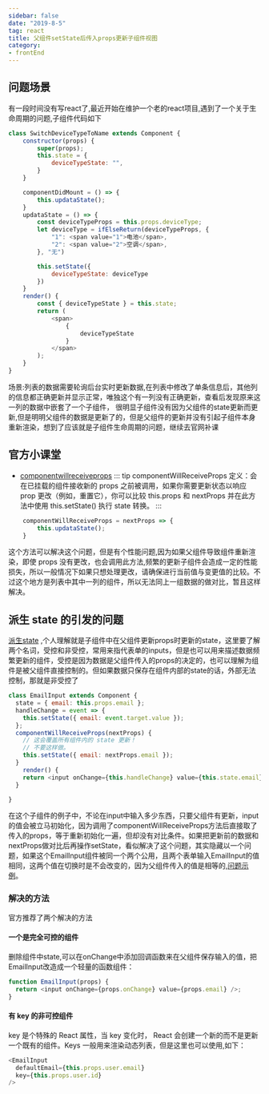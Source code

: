 ```yaml
---
sidebar: false
date: "2019-8-5"
tag: react
title: 父组件setState后传入props更新子组件视图
category: 
- frontEnd
---
```



## 问题场景
有一段时间没有写react了,最近开始在维护一个老的react项目,遇到了一个关于生命周期的问题,子组件代码如下
 <!-- more -->
```js 
class SwitchDeviceTypeToName extends Component {
    constructor(props) {
        super(props);
        this.state = {
            deviceTypeState: "",
        }
    }

    componentDidMount = () => {
        this.updataState();
    }
    updataState = () => {
        const deviceTypeProps = this.props.deviceType;
        let deviceType = ifElseReturn(deviceTypeProps, {
            "1": <span value="1">电池</span>,
            "2": <span value="2">空调</span>,
        }, "无")

        this.setState({
            deviceTypeState: deviceType
        })
    }
    render() {
        const { deviceTypeState } = this.state;
        return (
            <span>
                {
                    deviceTypeState
                }
            </span>
        );
    }
}
```
场景:列表的数据需要轮询后台实时更新数据,在列表中修改了单条信息后，其他列的信息都正确更新并显示正常，唯独这个有一列没有正确更新，查看后发现原来这一列的数据中嵌套了一个子组件，
很明显子组件没有因为父组件的state更新而更新,但是明明父组件的数据是更新了的，但是父组件的更新并没有引起子组件本身重新渲染，想到了应该就是子组件生命周期的问题，继续去官网补课

## 官方小课堂
- [componentwillreceiveprops](https://zh-hans.reactjs.org/docs/react-component.html#unsafe_componentwillreceiveprops) 
::: tip componentWillReceiveProps
定义：会在已挂载的组件接收新的 props 之前被调用，如果你需要更新状态以响应 prop 更改（例如，重置它），你可以比较 this.props 和 nextProps 并在此方法中使用 this.setState() 执行 state 转换。
:::
```js
    componentWillReceiveProps = nextProps => {
        this.updataState();
    }
```
这个方法可以解决这个问题，但是有个性能问题,因为如果父组件导致组件重新渲染，即使 props 没有更改，也会调用此方法,频繁的更新子组件会造成一定的性能损失，所以一般情况下如果只想处理更改，请确保进行当前值与变更值的比较。不过这个地方是列表中其中一列的组件，所以无法同上一组数据的做对比，暂且这样解决。

## 派生 state 的引发的问题
[派生state](https://zh-hans.reactjs.org/blog/2018/06/07/you-probably-dont-need-derived-state.html#recommendation-fully-controlled-component) ,个人理解就是子组件中在父组件更新props时更新的state，这里要了解两个名词，受控和非受控，常用来指代表单的inputs，但是也可以用来描述数据频繁更新的组件，受控是因为数据是父组件传入的props的决定的，也可以理解为组件是被父组件直接控制的。但如果数据只保存在组件内部的state的话，外部无法控制，那就是非受控了

```js
class EmailInput extends Component {
  state = { email: this.props.email };
  handleChange = event => {
    this.setState({ email: event.target.value });
  };
  componentWillReceiveProps(nextProps) {
    // 这会覆盖所有组件内的 state 更新！
    // 不要这样做。
    this.setState({ email: nextProps.email });
  }
    render() {
    return <input onChange={this.handleChange} value={this.state.email} />;
  }

}
```
在这个子组件的例子中，不论在input中输入多少东西，只要父组件有更新，input的值会被立马初始化，因为调用了componentWillReceiveProps方法后直接取了传入的props，等于重新初始化一遍，但却没有对比条件。如果把更新前的数据和nextProps做对比后再操作setState，看似解决了这个问题，其实隐藏以一个问题，如果这个EmailInput组件被同一个两个公用，且两个表单输入EmailInput的值相同，这两个值在切换时是不会改变的，因为父组件传入的值是相等的,[问题示例](https://twitter.com/brian_d_vaughn/status/959600888242307072)。


### 解决的方法
官方推荐了两个解决的方法 
#### 一个是完全可控的组件
删除组件中state,可以在onChange中添加回调函数来在父组件保存输入的值，把EmailInput改造成一个轻量的函数组件：
```js
function EmailInput(props) {
  return <input onChange={props.onChange} value={props.email} />;
}
```

#### 有 key 的非可控组件
key 是个特殊的 React 属性，当 key 变化时， React 会创建一个新的而不是更新一个既有的组件。Keys 一般用来渲染动态列表，但是这里也可以使用,如下：
```js
<EmailInput
  defaultEmail={this.props.user.email}
  key={this.props.user.id}
/>
```
